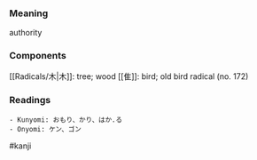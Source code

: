 ### Meaning

authority

### Components

[[Radicals/木|木]]: tree; wood [[隹]]: bird; old bird radical (no. 172)

### Readings

```
- Kunyomi: おもり、かり、はか.る
- Onyomi: ケン、ゴン
```

#kanji